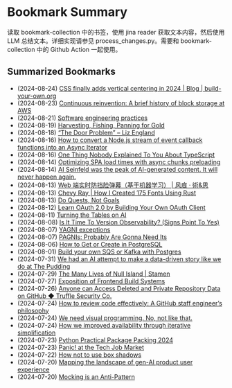 # Bookmark Summary 
读取 bookmark-collection 中的书签，使用 jina reader 获取文本内容，然后使用 LLM 总结文本。详细实现请参见 process_changes.py。需要和 bookmark-collection 中的 Github Action 一起使用。
    
## Summarized Bookmarks
- (2024-08-24) [CSS finally adds vertical centering in 2024 | Blog | build-your-own.org](202408/2024-08-24-css-finally-adds-vertical-centering-in-2024-|-blog-|-build-your-own.org.md)
- (2024-08-23) [Continuous reinvention: A brief history of block storage at AWS](202408/2024-08-24-continuous-reinvention:-a-brief-history-of-block-storage-at-aws.md)
- (2024-08-21) [Software engineering practices](202408/2024-08-24-software-engineering-practices.md)
- (2024-08-19) [Harvesting, Fishing, Panning for Gold](202408/2024-08-24-harvesting,-fishing,-panning-for-gold.md)
- (2024-08-18) [“The Door Problem” – Liz England](202408/2024-08-24-“the-door-problem”-–-liz-england.md)
- (2024-08-16) [How to convert a Node.js stream of event callback functions into an Async Iterator](202408/2024-08-24-how-to-convert-a-node.js-stream-of-event-callback-functions-into-an-async-iterator.md)
- (2024-08-16) [One Thing Nobody Explained To You About TypeScript](202408/2024-08-24-one-thing-nobody-explained-to-you-about-typescript.md)
- (2024-08-14) [Optimizing SPA load times with async chunks preloading](202408/2024-08-24-optimizing-spa-load-times-with-async-chunks-preloading.md)
- (2024-08-14) [AI Seinfeld was the peak of AI-generated content. It will never happen again.](202408/2024-08-24-ai-seinfeld-was-the-peak-of-ai-generated-content.-it-will-never-happen-again..md)
- (2024-08-13) [Web 端实时防挡脸弹幕（基于机器学习） | 风痕 · 術&思](202408/2024-08-24-web-端实时防挡脸弹幕（基于机器学习）-|-风痕-·-術&思.md)
- (2024-08-13) [Chevy Ray | How I Created 175 Fonts Using Rust](202408/2024-08-24-chevy-ray-|-how-i-created-175-fonts-using-rust.md)
- (2024-08-13) [Do Quests, Not Goals](202408/2024-08-24-do-quests,-not-goals.md)
- (2024-08-12) [Learn OAuth 2.0 by Building Your Own OAuth Client](202408/2024-08-24-learn-oauth-2.0-by-building-your-own-oauth-client.md)
- (2024-08-11) [Turning the Tables on AI](202408/2024-08-24-turning-the-tables-on-ai.md)
- (2024-08-08) [Is It Time To Version Observability? (Signs Point To Yes)](202408/2024-08-24-is-it-time-to-version-observability?-(signs-point-to-yes).md)
- (2024-08-07) [YAGNI exceptions](202408/2024-08-24-yagni-exceptions.md)
- (2024-08-07) [PAGNIs: Probably Are Gonna Need Its](202408/2024-08-24-pagnis:-probably-are-gonna-need-its.md)
- (2024-08-06) [How to Get or Create in PostgreSQL](202408/2024-08-24-how-to-get-or-create-in-postgresql.md)
- (2024-08-01) [Build your own SQS or Kafka with Postgres](202408/2024-08-24-build-your-own-sqs-or-kafka-with-postgres.md)
- (2024-07-31) [We had an AI attempt to make a data-driven story like we do at The Pudding](202408/2024-08-24-we-had-an-ai-attempt-to-make-a-data-driven-story-like-we-do-at-the-pudding.md)
- (2024-07-29) [The Many Lives of Null Island | Stamen](202408/2024-08-24-the-many-lives-of-null-island-|-stamen.md)
- (2024-07-27) [Exposition of Frontend Build Systems](202408/2024-08-24-exposition-of-frontend-build-systems.md)
- (2024-07-26) [Anyone can Access Deleted and Private Repository Data on GitHub ◆ Truffle Security Co.](202408/2024-08-24-anyone-can-access-deleted-and-private-repository-data-on-github-◆-truffle-security-co..md)
- (2024-07-24) [How to review code effectively: A GitHub staff engineer’s philosophy](202408/2024-08-24-how-to-review-code-effectively:-a-github-staff-engineer’s-philosophy.md)
- (2024-07-24) [We need visual programming. No, not like that.](202408/2024-08-24-we-need-visual-programming.-no,-not-like-that..md)
- (2024-07-24) [How we improved availability through iterative simplification](202408/2024-08-24-how-we-improved-availability-through-iterative-simplification.md)
- (2024-07-23) [Python Practical Package Packing 2024](202408/2024-08-24-python-practical-package-packing-2024.md)
- (2024-07-23) [Panic! at the Tech Job Market](202408/2024-08-24-panic!-at-the-tech-job-market.md)
- (2024-07-22) [How not to use box shadows](202408/2024-08-24-how-not-to-use-box-shadows.md)
- (2024-07-20) [Mapping the landscape of gen-AI product user experience](202408/2024-08-24-mapping-the-landscape-of-gen-ai-product-user-experience.md)
- (2024-07-20) [Mocking is an Anti-Pattern](202408/2024-08-24-mocking-is-an-anti-pattern.md)
